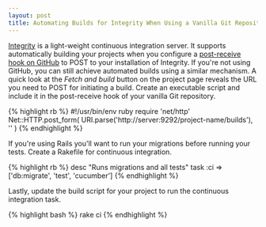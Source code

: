 ```yaml
---
layout: post
title: Automating Builds for Integrity When Using a Vanilla Git Repository
---
```


[Integrity](http://integrityapp.com/) is a light-weight continuous integration server. It supports automatically building your projects when you configure a [post-receive hook on GitHub](http://help.github.com/post-receive-hooks/) to POST to your installation of Integrity. If you're not using GitHub, you can still achieve automated builds using a similar mechanism. A quick look at the *Fetch and build* button on the project page reveals the URL you need to POST for initiating a build. Create an executable script and include it in the post-receive hook of your vanilla Git repository.

{% highlight rb %}
#!/usr/bin/env ruby
require 'net/http' 
Net::HTTP.post_form(
  URI.parse('http://server:9292/project-name/builds'), ''
)
{% endhighlight %}

If you're using Rails you'll want to run your migrations before running your tests. Create a Rakefile for continuous integration.

{% highlight rb %}
desc "Runs migrations and all tests"
task :ci => ['db:migrate', 'test', 'cucumber']
{% endhighlight %}

Lastly, update the build script for your project to run the continuous integration task.

{% highlight bash %}
rake ci
{% endhighlight %}
